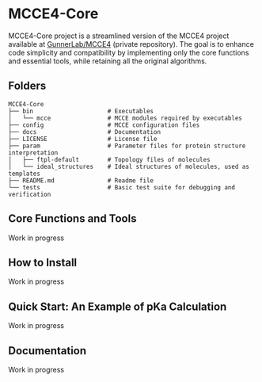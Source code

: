 # MCCE4-Core

MCCE4-Core project is a streamlined version of the MCCE4 project available at [GunnerLab/MCCE4](https://github.com/GunnerLab/MCCE4) (private repository). The goal is to enhance code simplicity and compatibility by implementing only the core functions and essential tools, while retaining all the original algorithms.

## Folders
```
MCCE4-Core
├── bin                     # Executables
│   └── mcce                # MCCE modules required by executables
├── config                  # MCCE configuration files
├── docs                    # Documentation
├── LICENSE                 # License file
├── param                   # Parameter files for protein structure interpretation
│   ├── ftpl-default        # Topology files of molecules
│   └── ideal_structures    # Ideal structures of molecules, used as templates
├── README.md               # Readme file
└── tests                   # Basic test suite for debugging and verification
```

## Core Functions and Tools
Work in progress

## How to Install
Work in progress

## Quick Start: An Example of pKa Calculation
Work in progress

## Documentation
Work in progress

